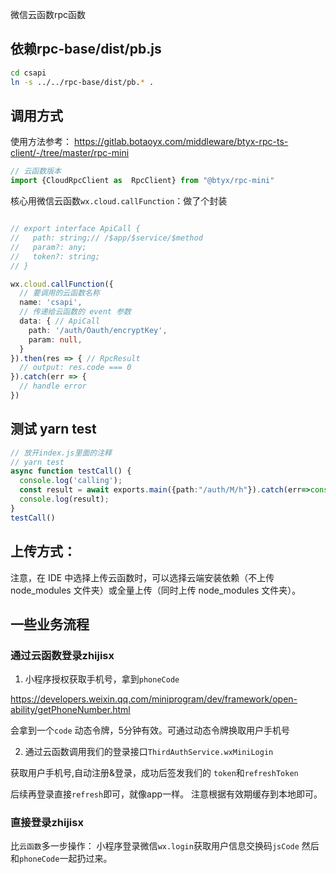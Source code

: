 
微信云函数rpc函数


## 依赖rpc-base/dist/pb.js

```bash
cd csapi
ln -s ../../rpc-base/dist/pb.* .
```


## 调用方式

使用方法参考： 
https://gitlab.botaoyx.com/middleware/btyx-rpc-ts-client/-/tree/master/rpc-mini

```ts
// 云函数版本
import {CloudRpcClient as  RpcClient} from "@btyx/rpc-mini"
```

核心用微信云函数`wx.cloud.callFunction`：做了个封装

```ts

// export interface ApiCall {
//   path: string;// /$app/$service/$method
//   param?: any;
//   token?: string;
// }

wx.cloud.callFunction({
  // 要调用的云函数名称
  name: 'csapi',
  // 传递给云函数的 event 参数
  data: { // ApiCall
    path: '/auth/Oauth/encryptKey',
    param: null,
  }
}).then(res => { // RpcResult
  // output: res.code === 0
}).catch(err => {
  // handle error
})
```

## 测试 yarn test

```ts
// 放开index.js里面的注释
// yarn test
async function testCall() {
  console.log('calling');
  const result = await exports.main({path:"/auth/M/h"}).catch(err=>console.log(err));
  console.log(result);
}
testCall()

```


## 上传方式：
注意，在 IDE 中选择上传云函数时，可以选择云端安装依赖（不上传 node_modules 文件夹）或全量上传（同时上传 node_modules 文件夹）。


## 一些业务流程

### 通过云函数登录zhijisx 

1. 小程序授权获取手机号，拿到`phoneCode`

https://developers.weixin.qq.com/miniprogram/dev/framework/open-ability/getPhoneNumber.html

会拿到一个`code` 动态令牌，5分钟有效。可通过动态令牌换取用户手机号

2. 通过云函数调用我们的登录接口`ThirdAuthService.wxMiniLogin`

获取用户手机号,自动注册&登录，成功后签发我们的 `token`和`refreshToken`

后续再登录直接`refresh`即可，就像app一样。
注意根据有效期缓存到本地即可。


### 直接登录zhijisx 


比`云函数`多一步操作： 小程序登录微信`wx.login`获取用户信息交换码`jsCode`
然后和`phoneCode`一起扔过来。



